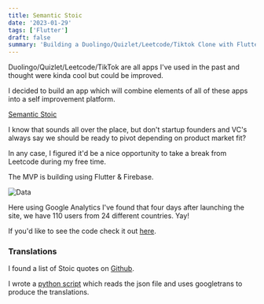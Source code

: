 ```yaml
---
title: Semantic Stoic
date: '2023-01-29'
tags: ['Flutter']
draft: false
summary: 'Building a Duolingo/Quizlet/Leetcode/Tiktok Clone with Flutter'
---
```


Duolingo/Quizlet/Leetcode/TikTok are all apps I've used in the past and thought
were kinda cool but could be improved.

I decided to build an app which will combine elements of all of these apps
into a self improvement platform.

[Semantic Stoic](https://semantic-stoic.web.app/#/)

I know that sounds all over the place, but don't startup founders and VC's always
say we should be ready to pivot depending on product market fit?

In any case, I figured it'd be a nice opportunity to take a break from Leetcode during
my free time.

The MVP is building using Flutter & Firebase.

![Data](https://s3.gifyu.com/images/ss-data.gif)

Here using Google Analytics I've found that four days after launching the site,
we have 110 users from 24 different countries. Yay!

If you'd like to see the code check it out [here](https://github.com/PrimeTimeTran/semantics).

### Translations

I found a list of Stoic quotes on [Github](https://gist.github.com/miharekar/d57b58b017c457cd18062a1c36d82e02).

I wrote a [python script](https://github.com/PrimeTimeTran/semantics/blob/main/python/translate.py)
which reads the json file and uses googletrans to produce the translations.

